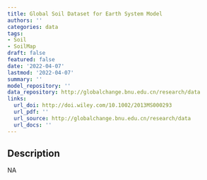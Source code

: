 ```yaml
---
title: Global Soil Dataset for Earth System Model
authors: ''
categories: data
tags:
- Soil
- SoilMap
draft: false
featured: false
date: '2022-04-07'
lastmod: '2022-04-07'
summary: ''
model_repository: ''
data_repository: http://globalchange.bnu.edu.cn/research/data
links:
  url_doi: http://doi.wiley.com/10.1002/2013MS000293
  url_pdf: ''
  url_source: http://globalchange.bnu.edu.cn/research/data
  url_docs: ''
---
```


## Description

NA

